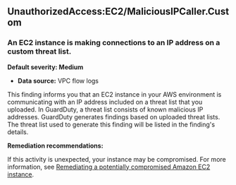 UnauthorizedAccess:EC2/MaliciousIPCaller.Custom
-----------------------------------------------

### An EC2 instance is making connections to an IP address on a custom threat list.

**Default severity: Medium**

* **Data source:** VPC flow logs

This finding informs you that an EC2 instance in your AWS environment is communicating with an IP address included on a threat list that you uploaded. In GuardDuty, a threat list consists of known malicious IP addresses. GuardDuty generates findings based on uploaded threat lists. The threat list used to generate this finding will be listed in the finding's details.

**Remediation recommendations:**

If this activity is unexpected, your instance may be compromised. For more information, see [Remediating a potentially compromised Amazon EC2 instance](https://docs.aws.amazon.com/guardduty/latest/ug/compromised-ec2.html).